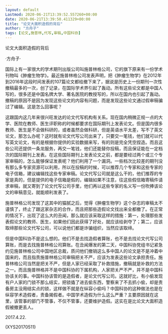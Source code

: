 ```yaml
---
layout: default
Lastmod: 2020-06-21T13:39:52.557260+00:00
date: 2020-06-21T13:39:50.411329+00:00
title: "论文大面积造假的背后"
author: "方舟子"
tags: [论文,施普林,代写,审稿,中国科协]
---
```


论文大面积造假的背后

·方舟子·

国际上有一家很大的学术期刊出版公司叫施普林格公司，它的旗下原来有一份学术刊物叫《肿瘤生物学》。最近施普林格公司发表声明，把《肿瘤生物学》在2012年到2016年这段时间发表的107篇论文都给撤下来了，据说是历史上一份期刊一次性撤稿最多的一次，创了记录，在国际学术界引起了轰动。所有这些论文都是中国人写的，很多还是中国名牌大学、著名医院的教授写的，所以在国内也引起了轰动。撤稿的原因不是因为发现这些论文的内容有问题，而是发现这些论文通过假审稿骗过了编辑。这是怎么回事呢？

这跟国内这几年来很兴旺发达的论文代写机构有关系。现在国内稍微正规一点的大学、医院在教师、医生评职称的时候都要求在国际期刊上发表论文。但是国内很多教师、医生是不会做科研的，或者虽然会做科研，但是英语水平太差，写不了英文论文，那怎么办呢？这时就有论文代写公司出来了，只要交一笔钱，他们就可以代写英文论文，有的是根据你提供的实验数据来写，有的则是完全凭空捏造。而且这些公司还提供一条龙服务，再交一笔钱，他们还能替你投稿，而且保证能在一定档次的国际期刊上发表。在这些国际期刊上发表论文之前，都是要经过两个或三个专家审稿的，怎么能够保证发表呢？他们利用了一个漏洞。一些档次比较差的期刊没有那么多专家资源可以利用，所以在投稿的时候，可以推荐几个专家和这些专家的电子信箱，建议编辑找这些专家审稿。论文代写公司就是这么干的，他们推荐的专家是真的，但是提供的电子信箱是假的，编辑如果不注意，往这些假信箱寄稿件请求审稿，就又寄到了论文代写公司手里，他们再以这些专家的名义写一份吹捧该论文的审稿意见，就能顺利发表了。

施普林格公司发现了这其中的猫腻之后，觉得《肿瘤生物学》这个杂志的审稿太不谨慎了，终止了跟这家杂志的合作，而且把那些造假论文找出来全都撤了。在正常的情况下，出现了这么大的丑闻，那么就应该采取这样的措施：第一，处理那些发表假论文的教师、医生，如果他们因此获得了好处，就应该给剥夺了；第二，应该取缔那些论文代写公司，可以说他们都是诈骗组织，当然应该取缔。

但是中国科协不是这么想的。他们不是去找造假者算账，也不是去找论文代写公司算账，而是去找施普林格公司算账。在丑闻爆发的第二天，中国科协党组书记紧急约见施普林格公司中国地区总裁，质问他们撤销这么多中国人的论文是不是冲着中国来的，而且指责施普林格公司审稿把关不严，应该为发表这些论文承担责任。施普林格公司当然是把关不严，但是人家已经采取了补救措施，撤稿就是补救的方法之一。而且施普林格并不是中国科协的下属机构，人家把关严不严，并不是中国科协该关的事。中国科协该管的是造假者，是论文代写公司。这就好比，有小偷发现有户人家的门锁不那么结实，把锁撬了进去偷东西，警察来了不去抓小偷，却是责备房主没用结实点的锁，这样做不就是在纵容小偷吗？中国科协的这种做法也是在纵容学术造假者，责备揭假者。中国学术造假为什么这么严重？主要原因就在这里，该管事的部门不管事，不仅不管事，还要维护造假。这实在是比论文大面积造假被撤更丢人。

2017.4.22.

(XYS20170511)


